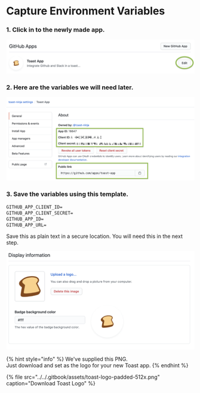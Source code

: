 # Capture Environment Variables

### 1. Click in to the newly made app.

![Don&apos;t worry about the Toast icon. We&apos;ll set it in a later step.](../../.gitbook/assets/image.png)

### 2. Here are the variables we will need later.

![](../../.gitbook/assets/image%20%2815%29.png)

### 3. Save the variables using this template.

```text
GITHUB_APP_CLIENT_ID=
GITHUB_APP_CLIENT_SECRET=
GITHUB_APP_ID=
GITHUB_APP_URL=
```

Save this as plain text in a secure location. You will need this in the next step.

![](../../.gitbook/assets/image%20%2812%29.png)

{% hint style="info" %}
We've supplied this PNG.  
Just download and set as the logo for your new Toast app.
{% endhint %}

{% file src="../../.gitbook/assets/toast-logo-padded-512x.png" caption="Download Toast Logo" %}

